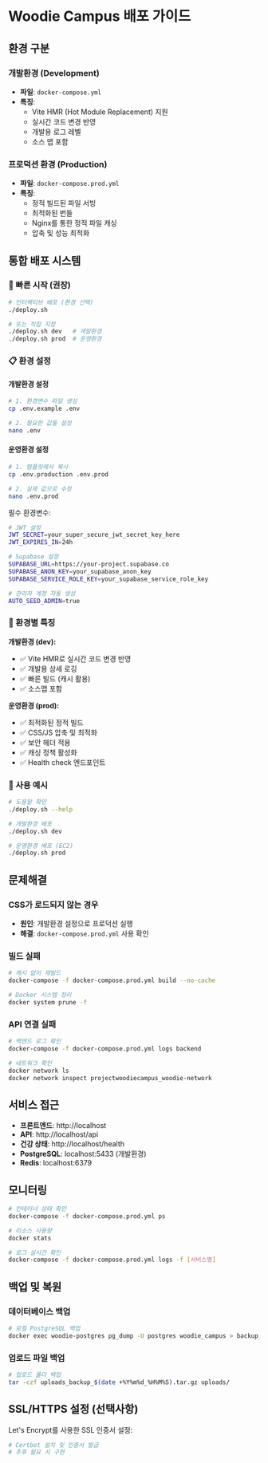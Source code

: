 # Woodie Campus 배포 가이드

## 환경 구분

### 개발환경 (Development)
- **파일**: `docker-compose.yml`
- **특징**: 
  - Vite HMR (Hot Module Replacement) 지원
  - 실시간 코드 변경 반영
  - 개발용 로그 레벨
  - 소스 맵 포함

### 프로덕션 환경 (Production)
- **파일**: `docker-compose.prod.yml`
- **특징**:
  - 정적 빌드된 파일 서빙
  - 최적화된 번들
  - Nginx를 통한 정적 파일 캐싱
  - 압축 및 성능 최적화

## 통합 배포 시스템

### 🚀 빠른 시작 (권장)

```bash
# 인터랙티브 배포 (환경 선택)
./deploy.sh

# 또는 직접 지정
./deploy.sh dev   # 개발환경
./deploy.sh prod  # 운영환경
```

### 📋 환경 설정

#### 개발환경 설정
```bash
# 1. 환경변수 파일 생성
cp .env.example .env

# 2. 필요한 값들 설정
nano .env
```

#### 운영환경 설정
```bash
# 1. 템플릿에서 복사
cp .env.production .env.prod

# 2. 실제 값으로 수정
nano .env.prod
```

필수 환경변수:
```bash
# JWT 설정
JWT_SECRET=your_super_secure_jwt_secret_key_here
JWT_EXPIRES_IN=24h

# Supabase 설정
SUPABASE_URL=https://your-project.supabase.co
SUPABASE_ANON_KEY=your_supabase_anon_key
SUPABASE_SERVICE_ROLE_KEY=your_supabase_service_role_key

# 관리자 계정 자동 생성
AUTO_SEED_ADMIN=true
```

### 🔧 환경별 특징

**개발환경 (dev):**
- ✅ Vite HMR로 실시간 코드 변경 반영
- ✅ 개발용 상세 로깅
- ✅ 빠른 빌드 (캐시 활용)
- ✅ 소스맵 포함

**운영환경 (prod):**
- ✅ 최적화된 정적 빌드
- ✅ CSS/JS 압축 및 최적화
- ✅ 보안 헤더 적용
- ✅ 캐싱 정책 활성화
- ✅ Health check 엔드포인트

### 📱 사용 예시

```bash
# 도움말 확인
./deploy.sh --help

# 개발환경 배포
./deploy.sh dev

# 운영환경 배포 (EC2)
./deploy.sh prod
```

## 문제해결

### CSS가 로드되지 않는 경우
- **원인**: 개발환경 설정으로 프로덕션 실행
- **해결**: `docker-compose.prod.yml` 사용 확인

### 빌드 실패
```bash
# 캐시 없이 재빌드
docker-compose -f docker-compose.prod.yml build --no-cache

# Docker 시스템 정리
docker system prune -f
```

### API 연결 실패
```bash
# 백엔드 로그 확인
docker-compose -f docker-compose.prod.yml logs backend

# 네트워크 확인
docker network ls
docker network inspect projectwoodiecampus_woodie-network
```

## 서비스 접근

- **프론트엔드**: http://localhost
- **API**: http://localhost/api
- **건강 상태**: http://localhost/health
- **PostgreSQL**: localhost:5433 (개발환경)
- **Redis**: localhost:6379

## 모니터링

```bash
# 컨테이너 상태 확인
docker-compose -f docker-compose.prod.yml ps

# 리소스 사용량
docker stats

# 로그 실시간 확인
docker-compose -f docker-compose.prod.yml logs -f [서비스명]
```

## 백업 및 복원

### 데이터베이스 백업
```bash
# 로컬 PostgreSQL 백업
docker exec woodie-postgres pg_dump -U postgres woodie_campus > backup_$(date +%Y%m%d_%H%M%S).sql
```

### 업로드 파일 백업
```bash
# 업로드 폴더 백업
tar -czf uploads_backup_$(date +%Y%m%d_%H%M%S).tar.gz uploads/
```

## SSL/HTTPS 설정 (선택사항)

Let's Encrypt를 사용한 SSL 인증서 설정:

```bash
# Certbot 설치 및 인증서 발급
# 추후 필요 시 구현
```